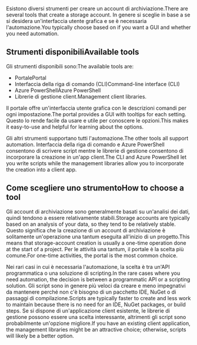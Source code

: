 <span data-ttu-id="eca7f-101">Esistono diversi strumenti per creare un account di archiviazione.</span><span class="sxs-lookup"><span data-stu-id="eca7f-101">There are several tools that create a storage account.</span></span> <span data-ttu-id="eca7f-102">In genere si sceglie in base a se si desidera un'interfaccia utente grafica e se è necessaria l'automazione.</span><span class="sxs-lookup"><span data-stu-id="eca7f-102">You typically choose based on if you want a GUI and whether you need automation.</span></span>

## <a name="available-tools"></a><span data-ttu-id="eca7f-103">Strumenti disponibili</span><span class="sxs-lookup"><span data-stu-id="eca7f-103">Available tools</span></span>

<span data-ttu-id="eca7f-104">Gli strumenti disponibili sono:</span><span class="sxs-lookup"><span data-stu-id="eca7f-104">The available tools are:</span></span>

- <span data-ttu-id="eca7f-105">Portale</span><span class="sxs-lookup"><span data-stu-id="eca7f-105">Portal</span></span>
- <span data-ttu-id="eca7f-106">Interfaccia della riga di comando (CLI)</span><span class="sxs-lookup"><span data-stu-id="eca7f-106">Command-line interface (CLI)</span></span>
- <span data-ttu-id="eca7f-107">Azure PowerShell</span><span class="sxs-lookup"><span data-stu-id="eca7f-107">Azure PowerShell</span></span>
- <span data-ttu-id="eca7f-108">Librerie di gestione client.</span><span class="sxs-lookup"><span data-stu-id="eca7f-108">Management client libraries.</span></span>

<span data-ttu-id="eca7f-109">Il portale offre un'interfaccia utente grafica con le descrizioni comandi per ogni impostazione.</span><span class="sxs-lookup"><span data-stu-id="eca7f-109">The portal provides a GUI with tooltips for each setting.</span></span> <span data-ttu-id="eca7f-110">Questo lo rende facile da usare e utile per conoscere le opzioni.</span><span class="sxs-lookup"><span data-stu-id="eca7f-110">This makes it easy-to-use and helpful for learning about the options.</span></span>

<span data-ttu-id="eca7f-111">Gli altri strumenti supportano tutti l'automazione.</span><span class="sxs-lookup"><span data-stu-id="eca7f-111">The other tools all support automation.</span></span> <span data-ttu-id="eca7f-112">Interfaccia della riga di comando e Azure PowerShell consentono di scrivere script mentre le librerie di gestione consentono di incorporare la creazione in un'app client.</span><span class="sxs-lookup"><span data-stu-id="eca7f-112">The CLI and Azure PowerShell let you write scripts while the management libraries allow you to incorporate the creation into a client app.</span></span>

## <a name="how-to-choose-a-tool"></a><span data-ttu-id="eca7f-113">Come scegliere uno strumento</span><span class="sxs-lookup"><span data-stu-id="eca7f-113">How to choose a tool</span></span>

<span data-ttu-id="eca7f-114">Gli account di archiviazione sono generalmente basati su un'analisi dei dati, quindi tendono a essere relativamente stabili.</span><span class="sxs-lookup"><span data-stu-id="eca7f-114">Storage accounts are typically based on an analysis of your data, so they tend to be relatively stable.</span></span> <span data-ttu-id="eca7f-115">Questo significa che la creazione di un account di archiviazione è solitamente un'operazione una tantum eseguita all'inizio di un progetto.</span><span class="sxs-lookup"><span data-stu-id="eca7f-115">This means that storage-account creation is usually a one-time operation done at the start of a project.</span></span> <span data-ttu-id="eca7f-116">Per le attività una tantum, il portale è la scelta più comune.</span><span class="sxs-lookup"><span data-stu-id="eca7f-116">For one-time activities, the portal is the most common choice.</span></span>

<span data-ttu-id="eca7f-117">Nei rari casi in cui è necessaria l'automazione, la scelta è tra un'API programmatica o una soluzione di scripting.</span><span class="sxs-lookup"><span data-stu-id="eca7f-117">In the rare cases where you need automation, the decision is between a programmatic API or a scripting solution.</span></span> <span data-ttu-id="eca7f-118">Gli script sono in genere più veloci da creare e meno impegnativi da mantenere perché non c'è bisogno di un pacchetto IDE, NuGet o di passaggi di compilazione.</span><span class="sxs-lookup"><span data-stu-id="eca7f-118">Scripts are typically faster to create and less work to maintain because there is no need for an IDE, NuGet packages, or build steps.</span></span> <span data-ttu-id="eca7f-119">Se si dispone di un'applicazione client esistente, le librerie di gestione possono essere una scelta interessante, altrimenti gli script sono probabilmente un'opzione migliore.</span><span class="sxs-lookup"><span data-stu-id="eca7f-119">If you have an existing client application, the management libraries might be an attractive choice; otherwise, scripts will likely be a better option.</span></span>